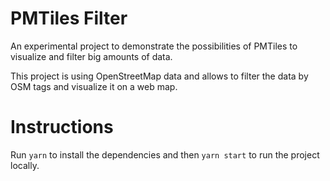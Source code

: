 # PMTiles Filter

An experimental project to demonstrate the possibilities of PMTiles to visualize and filter big amounts of data.

This project is using OpenStreetMap data and allows to filter the data by OSM tags and visualize it on a web map.

# Instructions

Run `yarn` to install the dependencies and then `yarn start` to run the project locally.